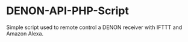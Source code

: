 # DENON-API-PHP-Script
Simple script used to remote control a DENON receiver with IFTTT and Amazon Alexa.
